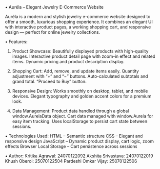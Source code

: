 • Auréla – Elegant Jewelry E-Commerce Website

Auréla is a modern and stylish jewelry e-commerce website designed to offer a smooth, luxurious shopping experience.
It combines an elegant UI with interactive product pages, a working shopping cart, and responsive design — perfect for online jewelry collections.


• Features:
1. Product Showcase: 
Beautifully displayed products with high-quality images.
Interactive product detail page with zoom-in effect and related items.
Dynamic pricing and product description display.

2. Shopping Cart:
Add, remove, and update items easily.
Quantity adjustment with “+” and “−” buttons.
Auto-calculated subtotals and grand total.
“Proceed to Buy” button.

3. Responsive Design:
Works smoothly on desktop, tablet, and mobile devices.
Elegant typography and golden accent colors for a premium look.

4. Data Management:
Product data handled through a global window.AurelaData object.
Cart data managed with window.Aurela for easy item tracking.
Uses localStorage to persist cart state between sessions.



• Technologies Used:
HTML – Semantic structure
CSS – Elegant and responsive design
JavaScript – Dynamic product display, cart logic, zoom effects
Browser Local Storage – Cart persistence across sessions



• Author:
Kritika Agrawal: 24070122092
Akshita Srivastava: 24070122019
Khush Oberoi: 25070122504
Pardeshi Omkar Vijay: 25070122506